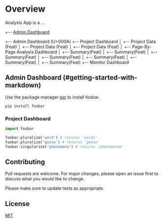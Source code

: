 # Overview

Analysis App is a ...



+-- [Admin Dashboard](#getting-started-with-markdown)

+-- Admin Dashboard (U+000A)
    +-- Project Dashboard
    │   +-- Project Data (Feat)
    │   +-- Project Data (Feat)
    │   +-- Project Data (Feat)
    │       +-- Page-By-Page Analysis Dashboard
    │           +-- Summary(Feat)
    │           +-- Summary(Feat)
    │           +-- Summary(Feat)
    │           +-- Summary(Feat)
    │           +-- Summary(Feat)
    │           +-- Summary(Feat)
    │           +-- Summary(Feat)
    +-- Monitor Dashboard





## Admin Dashboard (#getting-started-with-markdown)

Use the package manager [pip](https://pip.pypa.io/en/stable/) to install foobar.

```bash
pip install foobar
```

### Project Dashboard

```python
import foobar

foobar.pluralize('word') # returns 'words'
foobar.pluralize('goose') # returns 'geese'
foobar.singularize('phenomena') # returns 'phenomenon'
```

## Contributing
Pull requests are welcome. For major changes, please open an issue first to discuss what you would like to change.

Please make sure to update tests as appropriate.

## License
[MIT](https://choosealicense.com/licenses/mit/)

